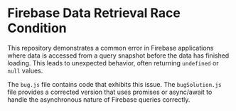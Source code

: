 # Firebase Data Retrieval Race Condition

This repository demonstrates a common error in Firebase applications where data is accessed from a query snapshot before the data has finished loading. This leads to unexpected behavior, often returning `undefined` or `null` values.

The `bug.js` file contains code that exhibits this issue.  The `bugSolution.js` file provides a corrected version that uses promises or async/await to handle the asynchronous nature of Firebase queries correctly.